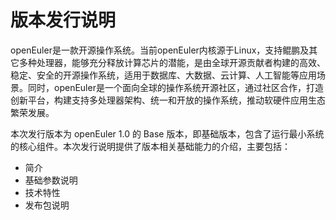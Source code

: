 # 版本发行说明<a name="ZH-CN_TOPIC_0222051911"></a>

openEuler是一款开源操作系统。当前openEuler内核源于Linux，支持鲲鹏及其它多种处理器，能够充分释放计算芯片的潜能，是由全球开源贡献者构建的高效、稳定、安全的开源操作系统，适用于数据库、大数据、云计算、人工智能等应用场景。同时，openEuler是一个面向全球的操作系统开源社区，通过社区合作，打造创新平台，构建支持多处理器架构、统一和开放的操作系统，推动软硬件应用生态繁荣发展。

本次发行版本为 openEuler 1.0 的 Base 版本，即基础版本，包含了运行最小系统的核心组件。本次发行说明提供了版本相关基础能力的介绍，主要包括：

-   简介
-   基础参数说明
-   技术特性
-   发布包说明

